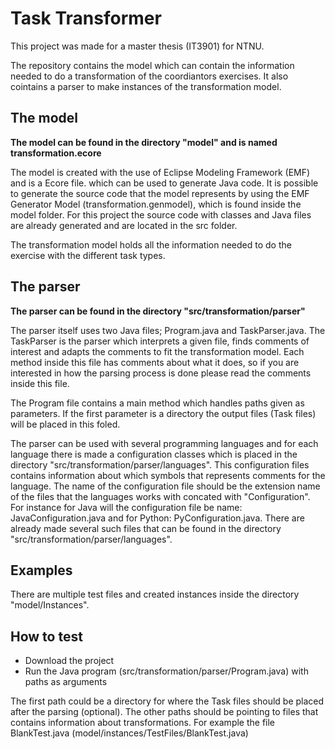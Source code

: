 # Task Transformer

This project was made for a master thesis (IT3901) for NTNU.

The repository contains the model which can contain the information needed to do a transformation of the coordiantors exercises.
It also cointains a parser to make instances of the transformation model. 

## The model
**The model can be found in the directory "model" and is named transformation.ecore**

The model is created with the use of Eclipse Modeling Framework (EMF) and is a Ecore file. which can be used to generate Java code.
It is possible to generate the source code that the model represents by using the EMF Generator Model (transformation.genmodel), which is found inside the model folder.
For this project the source code with classes and Java files are already generated and are located in the src folder.

The transformation model holds all the information needed to do the exercise with the different task types.

## The parser
**The parser can be found in the directory "src/transformation/parser"**

The parser itself uses two Java files; Program.java and TaskParser.java. 
The TaskParser is the parser which interprets a given file, finds comments of interest and adapts the comments to fit the transformation model.
Each method inside this file has comments about what it does, so if you are interested in how the parsing process is done please read the comments inside this file.

The Program file contains a main method which handles paths given as parameters. If the first parameter is a directory the output files (Task files) will be placed in this foled.

The parser can be used with several programming languages and for each language there is made a configuration classes which is placed in the directory "src/transformation/parser/languages".
This configuration files contains information about which symbols that represents comments for the language.
The name of the configuration file should be the extension name of the files that the languages works with concated with "Configuration".
For instance for Java will the configuration file be name: JavaConfiguration.java and for Python: PyConfiguration.java.
There are already made several such files that can be found in the directory "src/transformation/parser/languages".

## Examples
There are multiple test files and created instances inside the directory "model/Instances".

## How to test
* Download the project
* Run the Java program (src/transformation/parser/Program.java) with paths as arguments

The first path could be a directory for where the Task files should be placed after the parsing (optional).
The other paths should be pointing to files that contains information about transformations. For example the file BlankTest.java (model/instances/TestFiles/BlankTest.java)
